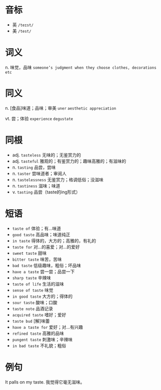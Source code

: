 # 音标

- 英 `/teɪst/`
- 美 `/test/`

# 词义

n. 味觉，品味
`someone’s judgment when they choose clothes, decorations etc`

# 同义

n. [食品]味道；品味；审美
`uner` `aesthetic appreciation`

vt. 尝；体验
`experience` `degustate`

# 同根

- adj. `tasteless` 无味的；无鉴赏力的
- adj. `tasteful` 雅观的；有鉴赏力的；趣味高雅的；有滋味的
- n. `tasting` 品尝，尝味
- n. `taster` 尝味道者；审阅人
- n. `tastelessness` 无鉴赏力；格调低俗；没滋味
- n. `tastiness` 滋味；味道
- v. `tasting` 品尝（taste的ing形式）

# 短语

- `taste of` 体验；有…味道
- `good taste` 高品味；味道纯正
- `in taste` 得体的，大方的；高雅的，有礼的
- `taste for` 对…的喜爱；对…的爱好
- `sweet taste` 甜味
- `bitter taste` 味苦，苦味
- `bad taste` 低级趣味，粗俗；坏品味
- `have a taste` 尝一尝；品尝一下
- `sharp taste` 辛辣味
- `taste of life` 生活的滋味
- `sense of taste` 味觉
- `in good taste` 大方的；得体的
- `sour taste` 酸味；口酸
- `taste note` 品酒记录
- `acquired taste` 嗜好；爱好
- `taste bud` [解]味蕾
- `have a taste for` 爱好；对…有兴趣
- `refined taste` 高雅的品味
- `pungent taste` 刺激味；辛辣味
- `in bad taste` 不礼貌；粗俗

# 例句

It palls on my taste.
我觉得它毫无滋味。


